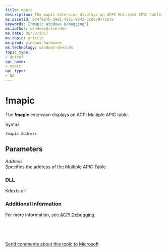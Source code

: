 ```yaml
---
title: mapic
description: The mapic extension displays an ACPI Multiple APIC table.
ms.assetid: 064f887b-39d1-4251-9043-3c0dc9775bfe
keywords: ["mapic Windows Debugging"]
ms.author: windowsdriverdev
ms.date: 05/23/2017
ms.topic: article
ms.prod: windows-hardware
ms.technology: windows-devices
topic_type:
- apiref
api_name:
- mapic
api_type:
- NA
---
```


# !mapic


The **!mapic** extension displays an ACPI Multiple APIC table.

Syntax

```
!mapic Address
```

## <span id="ddk__mapic_dbg"></span><span id="DDK__MAPIC_DBG"></span>Parameters


<span id="_______Address______"></span><span id="_______address______"></span><span id="_______ADDRESS______"></span> *Address*   
Specifies the address of the Multiple APIC Table.

### <span id="DLL"></span><span id="dll"></span>DLL

Kdexts.dll

### <span id="Additional_Information"></span><span id="additional_information"></span><span id="ADDITIONAL_INFORMATION"></span>Additional Information

For more information, see [ACPI Debugging](acpi-debugging.md).

 

 

[Send comments about this topic to Microsoft](mailto:wsddocfb@microsoft.com?subject=Documentation%20feedback%20[debugger\debugger]:%20!mapic%20%20RELEASE:%20%285/15/2017%29&body=%0A%0APRIVACY%20STATEMENT%0A%0AWe%20use%20your%20feedback%20to%20improve%20the%20documentation.%20We%20don't%20use%20your%20email%20address%20for%20any%20other%20purpose,%20and%20we'll%20remove%20your%20email%20address%20from%20our%20system%20after%20the%20issue%20that%20you're%20reporting%20is%20fixed.%20While%20we're%20working%20to%20fix%20this%20issue,%20we%20might%20send%20you%20an%20email%20message%20to%20ask%20for%20more%20info.%20Later,%20we%20might%20also%20send%20you%20an%20email%20message%20to%20let%20you%20know%20that%20we've%20addressed%20your%20feedback.%0A%0AFor%20more%20info%20about%20Microsoft's%20privacy%20policy,%20see%20http://privacy.microsoft.com/default.aspx. "Send comments about this topic to Microsoft")




